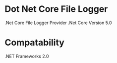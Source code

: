# Dot Net Core File Logger
.Net Core File Logger Provider 
.Net Core Version 5.0



# Compatability
.NET Frameworks 2.0

